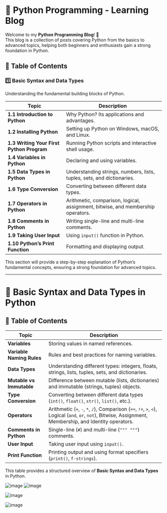 # 🐍 Python Programming - Learning Blog

Welcome to my **Python Programming Blog**! 🚀  
This blog is a collection of posts covering Python from the basics to advanced topics, helping both beginners and enthusiasts gain a strong foundation in Python.

## 📌 Table of Contents

### **1️⃣ Basic Syntax and Data Types**
Understanding the fundamental building blocks of Python.

| Topic                         | Description |
|-------------------------------|-------------|
| **1.1 Introduction to Python** | Why Python? Its applications and advantages. |
| **1.2 Installing Python**      | Setting up Python on Windows, macOS, and Linux. |
| **1.3 Writing Your First Python Program** | Running Python scripts and interactive shell usage. |
| **1.4 Variables in Python**    | Declaring and using variables. |
| **1.5 Data Types in Python**   | Understanding strings, numbers, lists, tuples, sets, and dictionaries. |
| **1.6 Type Conversion**        | Converting between different data types. |
| **1.7 Operators in Python**    | Arithmetic, comparison, logical, assignment, bitwise, and membership operators. |
| **1.8 Comments in Python**     | Writing single-line and multi-line comments. |
| **1.9 Taking User Input**      | Using `input()` function in Python. |
| **1.10 Python’s Print Function** | Formatting and displaying output. |

This section will provide a step-by-step explanation of Python’s fundamental concepts, ensuring a strong foundation for advanced topics.

---

# 📌 Basic Syntax and Data Types in Python

## 📝 Table of Contents

| **Topic**                   | **Description** |
|-----------------------------|----------------|
| **Variables**               | Storing values in named references. |
| **Variable Naming Rules**    | Rules and best practices for naming variables. |
| **Data Types**              | Understanding different types: integers, floats, strings, lists, tuples, sets, and dictionaries. |
| **Mutable vs Immutable**    | Difference between mutable (lists, dictionaries) and immutable (strings, tuples) objects. |
| **Type Conversion**         | Converting between different data types (`int()`, `float()`, `str()`, `list()`, etc.). |
| **Operators**               | Arithmetic (`+`, `-`, `*`, `/`), Comparison (`==`, `!=`, `>`, `<`), Logical (`and`, `or`, `not`), Bitwise, Assignment, Membership, and Identity operators. |
| **Comments in Python**      | Single-line (`#`) and multi-line (`""" """`) comments. |
| **User Input**              | Taking user input using `input()`. |
| **Print Function**          | Printing output and using format specifiers (`print()`, `f-strings`). |

This table provides a structured overview of **Basic Syntax and Data Types** in Python.

![image](https://github.com/user-attachments/assets/a5963932-4b71-48ac-be92-c6a6e9e46354)
![image](https://github.com/user-attachments/assets/32ebbbae-485d-4664-9104-cf6ae6032885)

![image](https://github.com/user-attachments/assets/b5f376f5-54ad-4bbe-a426-3dd113fd25ce)

![image](https://github.com/user-attachments/assets/52916b28-931e-491e-89bd-62c8929551d9)

